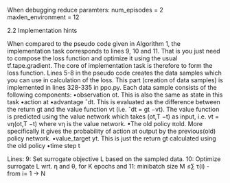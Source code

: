 

When debugging reduce paramters: 
num_episodes = 2
maxlen_environment = 12



2.2 Implementation hints

When compared to the pseudo code given in Algorithm 1, the implementation
task corresponds to lines 9, 10 and 11. That is you just need to compose the
loss function and optimize it using the usual tf.tape.gradient. The core of
implementation task is therefore to form the loss function.
Lines 5-8 in the pseudo code creates the data samples which you can use in
calculation of the loss. This part (creation of data samples) is implemented in
lines 328-335 in ppo.py. Each data sample consists of the following components:
    •observation ot. This is also the same as state in this task
    •action at
    •advantage ˆdt. This is evaluated as the difference between the return
    gt and the value function vt (i.e. ˆdt = gt −vt). The value function is
    predicted using the value network which takes (ot,T −t) as input, i.e.
    vt = vη(ot,T −t) where vη is the value network.
    •The old policy πold. More specifically it gives the probability of action at
    output by the previous(old) policy network.
    •value_target yt. This is just the return gt calculated using the old policy
    •time step t


Lines:
    9: Set surrogate objective L based on the sampled data.
    10: Optimize surrogate L wrt. η and θ, for K epochs and
    11: minibatch size M ≤∑ τ(i) - from i= 1 -> N